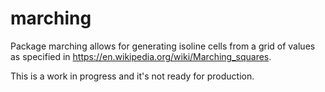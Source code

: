 # marching

Package marching allows for generating isoline cells from a grid
of values as specified in https://en.wikipedia.org/wiki/Marching_squares.

This is a work in progress and it's not ready for production.

